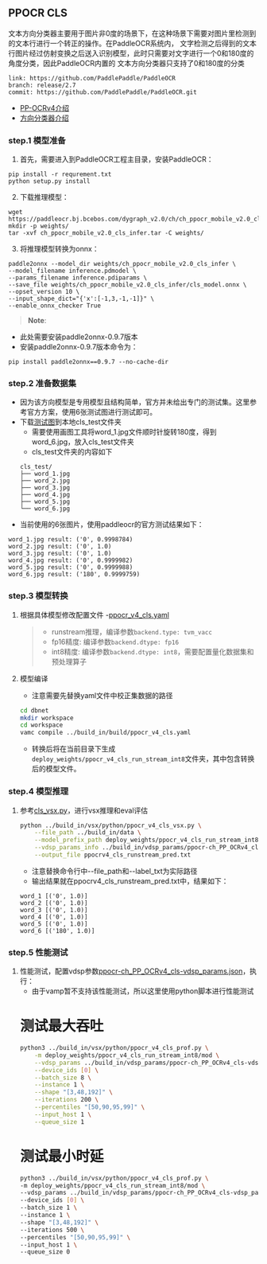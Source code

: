 ## PPOCR CLS
文本方向分类器主要用于图片非0度的场景下，在这种场景下需要对图片里检测到的文本行进行一个转正的操作。在PaddleOCR系统内， 文字检测之后得到的文本行图片经过仿射变换之后送入识别模型，此时只需要对文字进行一个0和180度的角度分类，因此PaddleOCR内置的 文本方向分类器只支持了0和180度的分类

```
link: https://github.com/PaddlePaddle/PaddleOCR
branch: release/2.7
commit: https://github.com/PaddlePaddle/PaddleOCR.git
```
- [PP-OCRv4介绍](https://github.com/PaddlePaddle/PaddleOCR/blob/release/2.7/doc/doc_ch/PP-OCRv4_introduction.md)
- [方向分类器介绍](https://github.com/PaddlePaddle/PaddleOCR/blob/release/2.6/doc/doc_ch/angle_class.md)

### step.1 模型准备
1. 首先，需要进入到PaddleOCR工程主目录，安装PaddleOCR：
```
pip install -r requrement.txt
python setup.py install
```
2. 下载推理模型：
```shell
wget https://paddleocr.bj.bcebos.com/dygraph_v2.0/ch/ch_ppocr_mobile_v2.0_cls_infer.tar
mkdir -p weights/
tar -xvf ch_ppocr_mobile_v2.0_cls_infer.tar -C weights/
```
3. 将推理模型转换为onnx：

```shell
paddle2onnx --model_dir weights/ch_ppocr_mobile_v2.0_cls_infer \
--model_filename inference.pdmodel \
--params_filename inference.pdiparams \
--save_file weights/ch_ppocr_mobile_v2.0_cls_infer/cls_model.onnx \
--opset_version 10 \
--input_shape_dict="{'x':[-1,3,-1,-1]}" \
--enable_onnx_checker True
```

> **Note**: 
- 此处需要安装paddle2onnx-0.9.7版本
- 安装paddle2onnx-0.9.7版本命令为：
```
pip install paddle2onnx==0.9.7 --no-cache-dir
```

### step.2 准备数据集
- 因为该方向模型是专用模型且结构简单，官方并未给出专门的测试集。这里参考官方方案，使用6张测试图进行测试即可。
- 下载[测试图](https://github.com/PaddlePaddle/PaddleOCR/tree/release/2.7/doc/imgs_words/ch)到本地cls_test文件夹
    - 需要使用画图工具将word_1.jpg文件顺时针旋转180度，得到word_6.jpg，放入cls_test文件夹
    - cls_test文件夹的内容如下
    ```
    cls_test/
    ├── word_1.jpg
    ├── word_2.jpg
    ├── word_3.jpg
    ├── word_4.jpg
    ├── word_5.jpg
    └── word_6.jpg
    ```
- 当前使用的6张图片，使用paddleocr的官方测试结果如下：
```
word_1.jpg result: ('0', 0.9998784)
word_2.jpg result: ('0', 1.0)
word_3.jpg result: ('0', 1.0)
word_4.jpg result: ('0', 0.9999982)
word_5.jpg result: ('0', 0.9999988)
word_6.jpg result: ('180', 0.9999759)
```

### step.3 模型转换
1. 根据具体模型修改配置文件
    -[ppocr_v4_cls.yaml](../build_in/build/ppocr_v4_cls.yaml)

    > - runstream推理，编译参数`backend.type: tvm_vacc`
    > - fp16精度: 编译参数`backend.dtype: fp16`
    > - int8精度: 编译参数`backend.dtype: int8`，需要配置量化数据集和预处理算子
    
2. 模型编译
    - 注意需要先替换yaml文件中校正集数据的路径
    ```bash
    cd dbnet
    mkdir workspace
    cd workspace
    vamc compile ../build_in/build/ppocr_v4_cls.yaml
    ```
    - 转换后将在当前目录下生成`deploy_weights/ppocr_v4_cls_run_stream_int8`文件夹，其中包含转换后的模型文件。

### step.4 模型推理
1. 参考[cls_vsx.py](../build_in/vsx/python/ppocr_v4_cls_vsx.py)，进行vsx推理和eval评估
    ```bash
    python ../build_in/vsx/python/ppocr_v4_cls_vsx.py \
        --file_path ../build_in/data \
        --model_prefix_path deploy_weights/ppocr_v4_cls_run_stream_int8/mod \
        --vdsp_params_info ../build_in/vdsp_params/ppocr-ch_PP_OCRv4_cls-vdsp_params.json \
        --output_file ppocrv4_cls_runstream_pred.txt
    ```
    - 注意替换命令行中--file_path和--label_txt为实际路径
    - 输出结果就在ppocrv4_cls_runstream_pred.txt中，结果如下：
    ```
    word_1 [('0', 1.0)]
    word_2 [('0', 1.0)]
    word_3 [('0', 1.0)]
    word_4 [('0', 1.0)]
    word_5 [('0', 1.0)]
    word_6 [('180', 1.0)]
    ```

### step.5 性能测试
1. 性能测试，配置vdsp参数[ppocr-ch_PP_OCRv4_cls-vdsp_params.json](../build_in/vdsp_params/ppocr-ch_PP_OCRv4_cls-vdsp_params.json)，执行：
    - 由于vamp暂不支持该性能测试，所以这里使用python脚本进行性能测试
    # 测试最大吞吐
    ```bash
    python3 ../build_in/vsx/python/ppocr_v4_cls_prof.py \
        -m deploy_weights/ppocr_v4_cls_run_stream_int8/mod \
        --vdsp_params ../build_in/vdsp_params/ppocr-ch_PP_OCRv4_cls-vdsp_params.json \
        --device_ids [0] \
        --batch_size 8 \
        --instance 1 \
        --shape "[3,48,192]" \
        --iterations 200 \
        --percentiles "[50,90,95,99]" \
        --input_host 1 \
        --queue_size 1
    ```
    # 测试最小时延
    ```bash
    python3 ../build_in/vsx/python/ppocr_v4_cls_prof.py \
    -m deploy_weights/ppocr_v4_cls_run_stream_int8/mod \
    --vdsp_params ../build_in/vdsp_params/ppocr-ch_PP_OCRv4_cls-vdsp_params.json \
    --device_ids [0] \
    --batch_size 1 \
    --instance 1 \
    --shape "[3,48,192]" \
    --iterations 500 \
    --percentiles "[50,90,95,99]" \
    --input_host 1 \
    --queue_size 0
    ```
    
